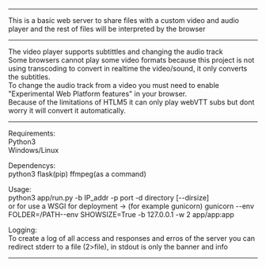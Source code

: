 ---------------------------------------------------

This is a basic web server to share files with a custom video and audio player and the rest of files will be interpreted by the browser

---------------------------------------------------

The video player supports subtittles and changing the audio track<br>
Some browsers cannot play some video formats because this project is not using transcoding to convert in realtime the video/sound, it only converts the subtitles.<br>
To change the audio track from a video you must need to enable "Experimental Web Platform features" in your browser.<br>
Because of the limitations of HTLM5 it can only play webVTT subs but dont worry it will convert it automatically.<br>

---------------------------------------------------

Requirements:<br>
 Python3<br>
 Windows/Linux

Dependencys:<br>
 python3  flask(pip) ffmpeg(as a command)

Usage: <br>
  python3 app/run.py -b IP_addr -p port -d directory [--dirsize]<br>
  or for use a WSGI for deployment -> (for example gunicorn)
  gunicorn --env FOLDER=/PATH--env SHOWSIZE=True -b 127.0.0.1 -w 2 app/app:app
  

 Logging:<br>
    To create a log of all access and responses and erros of the server you can redirect
    stderr to a file (2>file), in stdout is only the banner and info

  ---------------------------------------------------
